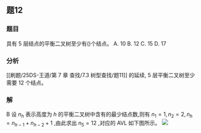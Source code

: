 ## 题12
### 题目
具有 5 层结点的平衡二叉树至少有()个结点。
A. 10 
B. 12 
C. 15 
D. 17
### 分析
[[刷题/25DS-王道/第 7 章 查找/7.3 树型查找/题11]] 的延续, 5 层平衡二叉树至少需要 12 个结点。
### 解
B
设 ${n}_{h}$ 表示高度为 $h$ 的平衡二叉树中含有的最少结点数,则有 ${n}_{1} = 1,{n}_{2} = 2,{n}_{h} = {n}_{h - 1} + {n}_{h - 2} + 1$ ,由此求出 ${n}_{5} = {12}$ ,对应的 AVL 如下图所示。
![](https://img.hwenyi.tech/202409112051632.webp)
